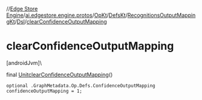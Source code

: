 //[Edge Store Engine](../../../../../../index.md)/[ai.edgestore.engine.protos](../../../../index.md)/[OpKt](../../../index.md)/[DefsKt](../../index.md)/[RecognitionsOutputMappingKt](../index.md)/[Dsl](index.md)/[clearConfidenceOutputMapping](clear-confidence-output-mapping.md)

# clearConfidenceOutputMapping

[androidJvm]\

final [Unit](https://kotlinlang.org/api/latest/jvm/stdlib/kotlin/-unit/index.html)[clearConfidenceOutputMapping](clear-confidence-output-mapping.md)()

<code>optional .GraphMetadata.Op.Defs.ConfidenceOutputMapping confidenceOutputMapping = 1;</code>
